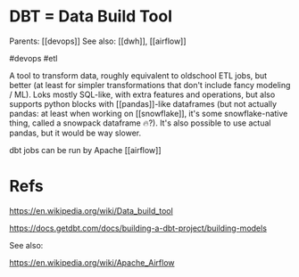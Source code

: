 # DBT = Data Build Tool

Parents: [[devops]]
See also: [[dwh]], [[airflow]]

#devops #etl


A tool to transform data, roughly equivalent to oldschool ETL jobs, but better (at least for simpler transformations that don't include fancy modeling / ML). Loks mostly SQL-like, with extra features and operations, but also supports python blocks with [[pandas]]-like dataframes (but not actually pandas: at least when working on [[snowflake]], it's some snowflake-native thing, called a snowpack dataframe 🔥?). It's also possible to use actual pandas, but it would be way slower.

dbt jobs can be run by Apache [[airflow]]

# Refs

https://en.wikipedia.org/wiki/Data_build_tool

https://docs.getdbt.com/docs/building-a-dbt-project/building-models

See also:

https://en.wikipedia.org/wiki/Apache_Airflow